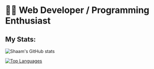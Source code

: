 
# 🐱‍💻 Web Developer / Programming Enthusiast

## My Stats:

![Shaam's GitHub stats](https://github-readme-stats.vercel.app/api?username=Shaam-K&show_icons=true&theme=tokyonight&hide_border)

[![Top Languages](https://github-readme-stats.vercel.app/api/top-langs/?username=Shaam-K&layout=compact)](https://github.com/anuraghazra/github-readme-stats)